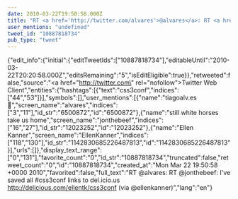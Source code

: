 ```yaml
---
date: 2010-03-22T19:50:58.000Z
title: "RT <a href='http://twitter.com/alvares'>@alvares</a>: RT <a href='http://twitter.com/jonthebeef'>@jonthebeef</a>: I've saved all #css3conf links to del.icio.us http://delicious.com/ellentk/css3conf (via <a href='http://twitter.com/ellenkanner'>@ellenkanner</a>)″"
user_mentions: "undefined"
tweet_id: "10887818734"
pub_type: "tweet"
---
```

{"edit_info":{"initial":{"editTweetIds":["10887818734"],"editableUntil":"2010-03-22T20:20:58.000Z","editsRemaining":"5","isEditEligible":true}},"retweeted":false,"source":"<a href=\"http://twitter.com\" rel=\"nofollow\">Twitter Web Client</a>","entities":{"hashtags":[{"text":"css3conf","indices":["44","53"]}],"symbols":[],"user_mentions":[{"name":"tiagoalv.es 💮","screen_name":"alvares","indices":["3","11"],"id_str":"6500872","id":"6500872"},{"name":"still white horses take us home","screen_name":"jonthebeef","indices":["16","27"],"id_str":"12023252","id":"12023252"},{"name":"Ellen Kanner","screen_name":"EllenKanner","indices":["118","130"],"id_str":"1142830685226487813","id":"1142830685226487813"}],"urls":[]},"display_text_range":["0","131"],"favorite_count":"0","id_str":"10887818734","truncated":false,"retweet_count":"0","id":"10887818734","created_at":"Mon Mar 22 19:50:58 +0000 2010","favorited":false,"full_text":"RT @alvares: RT @jonthebeef: I've saved all #css3conf links to del.icio.us http://delicious.com/ellentk/css3conf (via @ellenkanner)","lang":"en"}
